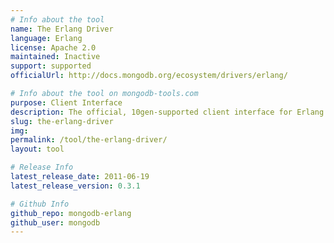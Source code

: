 ```yaml
---
# Info about the tool
name: The Erlang Driver
language: Erlang
license: Apache 2.0
maintained: Inactive
support: supported
officialUrl: http://docs.mongodb.org/ecosystem/drivers/erlang/

# Info about the tool on mongodb-tools.com
purpose: Client Interface
description: The official, 10gen-supported client interface for Erlang applications.
slug: the-erlang-driver
img: 
permalink: /tool/the-erlang-driver/
layout: tool

# Release Info
latest_release_date: 2011-06-19
latest_release_version: 0.3.1

# Github Info
github_repo: mongodb-erlang
github_user: mongodb
---
```


